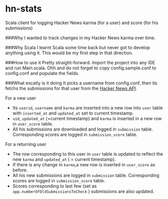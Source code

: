# hn-stats
Scala client for logging Hacker News karma (for a user) and score (for his submissions)

###Why
I wanted to track changes in my Hacker News karma over time. 

###Why Scala
I learnt Scala some time back but never got to develop anything using it. This would be my first step in that direction.

###How to use it
Pretty straight-forward. Import the project into any IDE and run Main.scala. Ohh and do not forget to copy config.sample.conf to config.conf and populate the fields.

###What excatly is it doing
It picks a username from config.conf, then its fetchs the submissions for that user from the [Hacker News API](https://github.com/HackerNews/API).

For a new user
* Its `userid`, `username` and `karma` are inserted into a new row into `user` table with `inserted_at` and `updated_at` set to current timestamp.
* `uid`, `updated_at` (=current timestamp) and `karma` is inserted in a new row in `user_score` table.
* All his submissions are downloaded and logged in `submission` table. Corresponding scores are logged in `submission_score` table.

For a returning user
* The row corresponding to this user in `user` table is updated to reflect the new `karma` and `updated_at` ( = current timestamp).
* If there is any change in `karma`,a new row is inserted in `user_score` as before.
* All his new submissions are logged in `submission` table. Corresponding scores are logged in `submission_score` table.
* Scores corresponding to last few (set as `app.numberOfOldSubmissionsToCheck` ) submissions are also updated.
